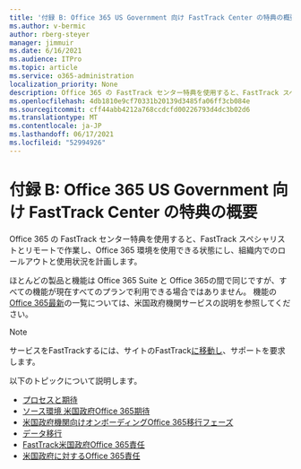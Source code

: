 ```yaml
---
title: '付録 B: Office 365 US Government 向け FastTrack Center の特典の概要'
ms.author: v-bermic
author: rberg-steyer
manager: jimmuir
ms.date: 6/16/2021
ms.audience: ITPro
ms.topic: article
ms.service: o365-administration
localization_priority: None
description: Office 365 の FastTrack センター特典を使用すると、FastTrack スペシャリストとリモートで作業し、Office 365 環境を使用できる状態にし、組織内でのロールアウトと使用状況を計画します。
ms.openlocfilehash: 4db1810e9cf70331b20139d3485fa06ff3cb084e
ms.sourcegitcommit: cff44abb4212a768ccdcfd00226793d4dc3b02d6
ms.translationtype: MT
ms.contentlocale: ja-JP
ms.lasthandoff: 06/17/2021
ms.locfileid: "52994926"
---
```

# <a name="appendix-b---fasttrack-center-benefit-overview-for-office-365-us-government"></a>付録 B: Office 365 US Government 向け FastTrack Center の特典の概要

Office 365 の FastTrack センター特典を使用すると、FastTrack スペシャリストとリモートで作業し、Office 365 環境を使用できる状態にし、組織内でのロールアウトと使用状況を計画します。 
  
ほとんどの製品と機能は Office 365 Suite と Office 365の間で同じですが、すべての機能が現在すべてのプランで利用できる場合ではありません。 機能の[Office 365最新](https://aka.ms/aboutgovcloud)の一覧については、米国政府機関サービスの説明を参照してください。

> [!NOTE]
> サービスをFastTrackするには、サイトのFastTrack[に移動し](https://go.microsoft.com/fwlink/?linkid=780698)、サポートを要求します。  

以下のトピックについて説明します。
- [プロセスと期待](process-and-expectations.md) 
- [ソース環境 米国政府Office 365期待](US-Gov-appendix-source-environment-expectations.md)   
- [米国政府機関向けオンボーディングOffice 365移行フェーズ](US-Gov-appendix-onboarding-and-migration.md)
- [データ移行](data-migration.md)    
- [FastTrack米国政府Office 365責任](US-Gov-appendix-fasttrack-responsibilities.md)   
- [米国政府に対するOffice 365責任](US-Gov-appendix-your-responsibilities.md)    

